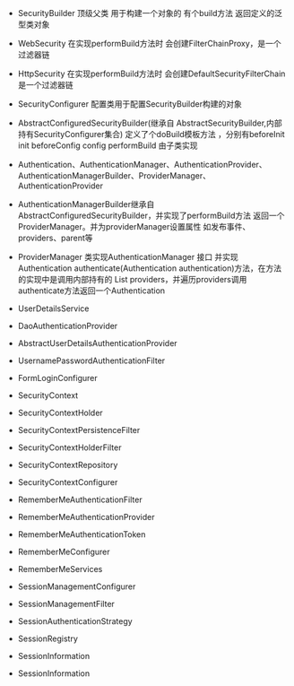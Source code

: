 

* SecurityBuilder 顶级父类 用于构建一个对象的 有个build方法 返回定义的泛型类对象
* WebSecurity  在实现performBuild方法时 会创建FilterChainProxy，是一个过滤器链
* HttpSecurity 在实现performBuild方法时 会创建DefaultSecurityFilterChain 是一个过滤器链


* SecurityConfigurer 配置类用于配置SecurityBuilder构建的对象
* AbstractConfiguredSecurityBuilder(继承自 AbstractSecurityBuilder,内部持有SecurityConfigurer集合) 定义了个doBuild模板方法 ，分别有beforeInit init beforeConfig config performBuild 由子类实现

* Authentication、AuthenticationManager、AuthenticationProvider、AuthenticationManagerBuilder、ProviderManager、AuthenticationProvider
* AuthenticationManagerBuilder继承自AbstractConfiguredSecurityBuilder，并实现了performBuild方法 返回一个ProviderManager。并为providerManager设置属性 如发布事件、providers、parent等
* ProviderManager 类实现AuthenticationManager 接口 并实现Authentication authenticate(Authentication authentication)方法，在方法的实现中是调用内部持有的 List<AuthenticationProvider> providers，并遍历providers调用authenticate方法返回一个Authentication


* UserDetailsService
* DaoAuthenticationProvider
* AbstractUserDetailsAuthenticationProvider
* UsernamePasswordAuthenticationFilter
* FormLoginConfigurer


* SecurityContext
* SecurityContextHolder
* SecurityContextPersistenceFilter
* SecurityContextHolderFilter
* SecurityContextRepository
* SecurityContextConfigurer


* RememberMeAuthenticationFilter
* RememberMeAuthenticationProvider
* RememberMeAuthenticationToken
* RememberMeConfigurer
* RememberMeServices
* SessionManagementConfigurer
* SessionManagementFilter
* SessionAuthenticationStrategy
* SessionRegistry
* SessionInformation
* SessionInformation